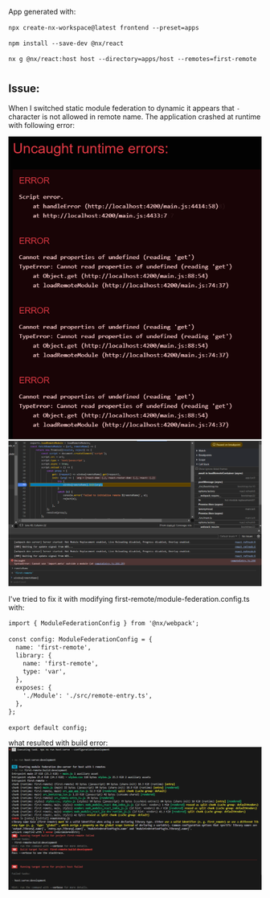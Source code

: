 App generated with:

`npx create-nx-workspace@latest frontend --preset=apps`

`npm install --save-dev @nx/react`

`nx g @nx/react:host host --directory=apps/host --remotes=first-remote`


#
## Issue:
When I switched static module federation to dynamic it appears that `-` character is not allowed in remote name. The application crashed at runtime with following error:

![Error](./screenshots/error.png?raw=true)
![Issue place](./screenshots/issue-place.png?raw=true)

I've tried to fix it with modifying first-remote/module-federation.config.ts with:
```
import { ModuleFederationConfig } from '@nx/webpack';

const config: ModuleFederationConfig = {
  name: 'first-remote',
  library: {
    name: 'first-remote',
    type: 'var',
  },
  exposes: {
    './Module': './src/remote-entry.ts',
  },
};

export default config;
```
what resulted with build error:
![Build error](./screenshots/build-error.png?raw=true)